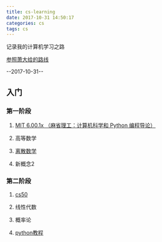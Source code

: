 ```yaml
---
title: cs-learning
date: 2017-10-31 14:50:17
categories: cs
tags: cs
---
```

记录我的计算机学习之路
<!--more-->
[参照萧大给的路线](https://zhuanlan.zhihu.com/p/19959253)

--2017-10-31--

## 入门
### 第一阶段
1. [ MIT 6.00.1x （麻省理工：计算机科学和 Python 编程导论）](http://www.xuetangx.com/courses/course-v1:MITx+6_00_1x+sp/about)

2. 高等数学

3. [离散数学](https://www.bilibili.com/video/av8020753/?from=search&seid=1484544829326888432)

4. 新概念2

### 第二阶段
1. [cs50](https://www.bilibili.com/video/av310513/?from=search&seid=4012591588402758214#page=2)

2. 线性代数

3. 概率论

4. [python教程](https://www.liaoxuefeng.com/wiki/0014316089557264a6b348958f449949df42a6d3a2e542c000)
